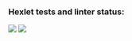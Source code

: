 ### Hexlet tests and linter status:
<a href="https://codeclimate.com/github/SibirskayaDaria/frontend-project-46/maintainability"><img src="https://api.codeclimate.com/v1/badges/fc2e3cb2a9048979b984/maintainability" /></a>
<a href="https://codeclimate.com/github/SibirskayaDaria/frontend-project-46/test_coverage"><img src="https://api.codeclimate.com/v1/badges/fc2e3cb2a9048979b984/test_coverage" /></a>